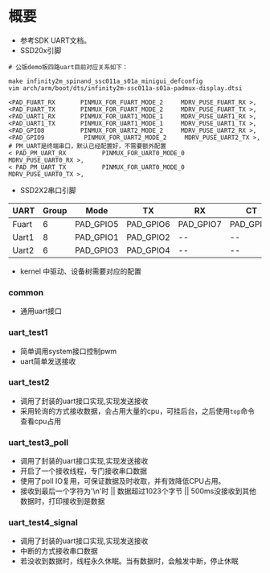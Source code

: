 # 概要
- 参考SDK UART文档。
- SSD20x引脚
```shell
# 公版demo板四路uart目前对应关系如下：
 
make infinity2m_spinand_ssc011a_s01a_minigui_defconfig
vim arch/arm/boot/dts/infinity2m-ssc011a-s01a-padmux-display.dtsi

<PAD_FUART_RX       PINMUX_FOR_FUART_MODE_2     MDRV_PUSE_FUART_RX >,
<PAD_FUART_TX       PINMUX_FOR_FUART_MODE_2     MDRV_PUSE_FUART_TX >,
<PAD_UART1_RX       PINMUX_FOR_UART1_MODE_1     MDRV_PUSE_UART1_RX >,
<PAD_UART1_TX       PINMUX_FOR_UART1_MODE_1     MDRV_PUSE_UART1_TX >,
<PAD_GPIO8          PINMUX_FOR_UART2_MODE_2     MDRV_PUSE_UART2_RX >,
<PAD_GPIO9           PINMUX_FOR_UART2_MODE_2     MDRV_PUSE_UART2_TX >,
# PM_UART是终端串口，默认已经配置好，不需要额外配置
< PAD_PM_UART_RX          PINMUX_FOR_UART0_MODE_0     MDRV_PUSE_UART0_RX >,
< PAD_PM_UART_TX          PINMUX_FOR_UART0_MODE_0     MDRV_PUSE_UART0_TX >,
```

- SSD2X2串口引脚

|  UART  | Group | Mode | TX | RX | CT | RTS | DEV  |
|  ----  | ----  |  ----  | ----  |  ----  | ----  |  ----  | ----  |
| Fuart  | 6  | PAD_GPIO5  | PAD_GPIO6  | PAD_GPIO7  | PAD_GPIO8  | /dev/ttyS2 | 
| Uart1 |	8	|PAD_GPIO1|	PAD_GPIO2	|--	|--|	/dev/ttyS1|
| Uart2 |	6	|PAD_GPIO3| PAD_GPIO4 |	--	|--|	/dev/ttyS3|

- kernel 中驱动、设备树需要对应的配置

### common
- 通用uart接口

### uart_test1
- 简单调用system接口控制pwm
- uart简单发送接收

### uart_test2
- 调用了封装的uart接口实现,实现发送接收
- 采用轮询的方式接收数据，会占用大量的cpu，可挂后台，之后使用`top`命令查看cpu占用

### uart_test3_poll
- 调用了封装的uart接口实现,实现发送接收
- 开启了一个接收线程，专门接收串口数据
- 使用了poll IO复用，可保证数据及时收取，并有效降低CPU占用。
- 接收到最后一个字符为'\n'时 || 数据超过1023个字节 || 500ms没接收到其他数据时，打印接收到是数据

### uart_test4_signal
- 调用了封装的uart接口实现,实现发送接收
- 中断的方式接收串口数据
- 若没收到数据时，线程永久休眠。当有数据时，会触发中断，停止休眠